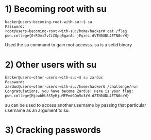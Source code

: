 # 1) Becoming root with su

```bash
hacker@users~becoming-root-with-su:~$ su
Password: 
root@users~becoming-root-with-su:/home/hacker# cat /flag
pwn.college{0rROmi2vCLC0pq5garAL-jEqzeL.dVTN0UDL4ETN0czW}
```
Used the su command to gain root accesss.
su is a setid binary



# 2) Other users with su

```bash
hacker@users~other-users-with-su:~$ su zardus
Password: 
zardus@users~other-users-with-su:/home/hacker$ /challenge/run
Congratulations, you have become Zardus! Here is your flag:
pwn.college{MjawbHU8S5yHjuMFPedGQn5o3iW.dZTN0UDL4ETN0czW}
```
su can be used to access another username by passing that particular username as an argument to su.

# 3) Cracking passwords

```bash

```
